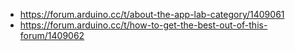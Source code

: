 - https://forum.arduino.cc/t/about-the-app-lab-category/1409061
- https://forum.arduino.cc/t/how-to-get-the-best-out-of-this-forum/1409062
